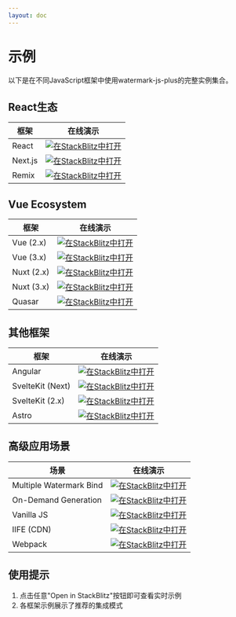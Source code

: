 ```yaml
---
layout: doc
---
```


<el-backtop></el-backtop>

# 示例

以下是在不同JavaScript框架中使用watermark-js-plus的完整实例集合。

## React生态

| 框架   | 在线演示 |
|-------------|----------|
| React       | [![在StackBlitz中打开](https://developer.stackblitz.com/img/open_in_stackblitz.svg)](https://stackblitz.com/edit/vitejs-vite-mdnntv) |
| Next.js     | [![在StackBlitz中打开](https://developer.stackblitz.com/img/open_in_stackblitz.svg)](https://stackblitz.com/edit/stackblitz-starters-pv2mvx) |
| Remix       | [![在StackBlitz中打开](https://developer.stackblitz.com/img/open_in_stackblitz.svg)](https://stackblitz.com/edit/remix-run-remix-q4jgus) |

## Vue Ecosystem

| 框架  | 在线演示 |
|------------|----------|
| Vue (2.x)  | [![在StackBlitz中打开](https://developer.stackblitz.com/img/open_in_stackblitz.svg)](https://stackblitz.com/edit/vue2-vite-starter-t8cew5) |
| Vue (3.x)  | [![在StackBlitz中打开](https://developer.stackblitz.com/img/open_in_stackblitz.svg)](https://stackblitz.com/edit/vitejs-vite-m54xz7) |
| Nuxt (2.x) | [![在StackBlitz中打开](https://developer.stackblitz.com/img/open_in_stackblitz.svg)](https://stackblitz.com/edit/nuxt-starter-drw2fy) |
| Nuxt (3.x) | [![在StackBlitz中打开](https://developer.stackblitz.com/img/open_in_stackblitz.svg)](https://stackblitz.com/edit/nuxt-starter-gf357r) |
| Quasar     | [![在StackBlitz中打开](https://developer.stackblitz.com/img/open_in_stackblitz.svg)](https://stackblitz.com/edit/stackblitz-starters-rxyjhx) |

## 其他框架

| 框架       | 在线演示 |
|-----------------|----------|
| Angular         | [![在StackBlitz中打开](https://developer.stackblitz.com/img/open_in_stackblitz.svg)](https://stackblitz.com/edit/stackblitz-starters-etu1at) |
| SvelteKit (Next)| [![在StackBlitz中打开](https://developer.stackblitz.com/img/open_in_stackblitz.svg)](https://stackblitz.com/edit/svelte-kit-9cqx23) |
| SvelteKit (2.x) | [![在StackBlitz中打开](https://developer.stackblitz.com/img/open_in_stackblitz.svg)](https://stackblitz.com/edit/sveltejs-kit-template-default-qhiudx) |
| Astro           | [![在StackBlitz中打开](https://developer.stackblitz.com/img/open_in_stackblitz.svg)](https://stackblitz.com/edit/withastro-astro-eeghpe) |

## 高级应用场景

| 场景                | 在线演示 |
|-------------------------|----------|
| Multiple Watermark Bind | [![在StackBlitz中打开](https://developer.stackblitz.com/img/open_in_stackblitz.svg)](https://stackblitz.com/edit/vue2-vite-starter-a274yz) |
| On-Demand Generation    | [![在StackBlitz中打开](https://developer.stackblitz.com/img/open_in_stackblitz.svg)](https://stackblitz.com/edit/webpack-webpack-js-org-wq26h43z) |
| Vanilla JS  | [![在StackBlitz中打开](https://developer.stackblitz.com/img/open_in_stackblitz.svg)](https://stackblitz.com/edit/vitejs-vite-wfnb1k) |
| IIFE (CDN)  | [![在StackBlitz中打开](https://developer.stackblitz.com/img/open_in_stackblitz.svg)](https://stackblitz.com/edit/js-y7xfw5) |
| Webpack     | [![在StackBlitz中打开](https://developer.stackblitz.com/img/open_in_stackblitz.svg)](https://stackblitz.com/edit/webpack-webpack-js-org-dysy1x) |

## 使用提示
1. 点击任意"Open in StackBlitz"按钮即可查看实时示例
2. 各框架示例展示了推荐的集成模式
